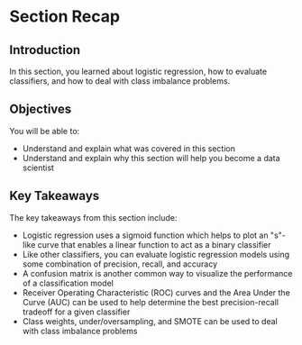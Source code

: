 
# Section Recap

## Introduction

In this section, you learned about logistic regression, how to evaluate classifiers, and how to deal with class imbalance problems.

## Objectives
You will be able to:
* Understand and explain what was covered in this section
* Understand and explain why this section will help you become a data scientist

## Key Takeaways

The key takeaways from this section include:
* Logistic regression uses a sigmoid function which helps to plot an "s"-like curve that enables a linear function to act as a binary classifier
* Like other classifiers, you can evaluate logistic regression models using some combination of precision, recall, and accuracy
* A confusion matrix is another common way to visualize the performance of a classification model
* Receiver Operating Characteristic (ROC) curves and the Area Under the Curve (AUC) can be used to help determine the best precision-recall tradeoff for a given classifier
* Class weights, under/oversampling, and SMOTE can be used to deal with class imbalance problems
